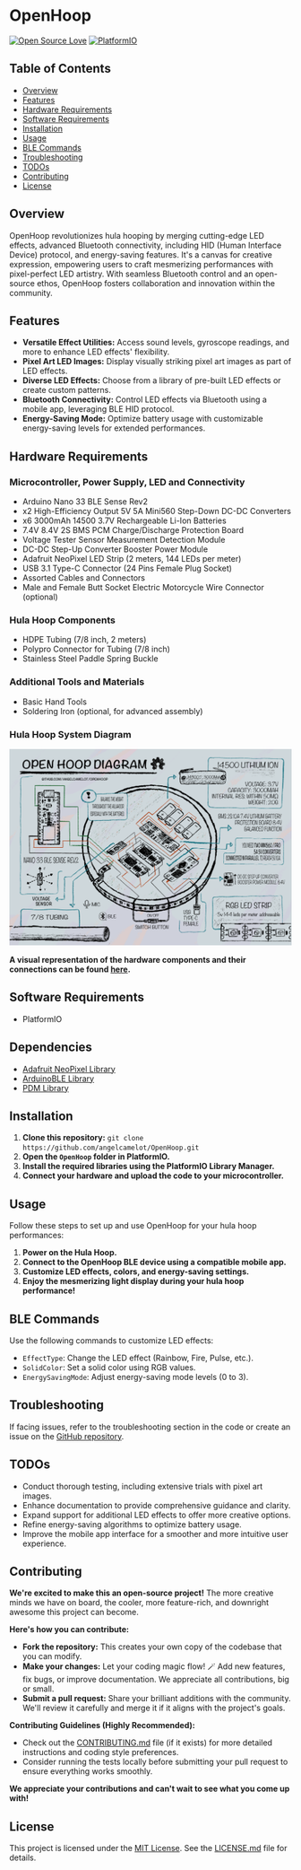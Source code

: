 # OpenHoop

[![Open Source Love](https://img.shields.io/badge/Open%20Source-%E2%9D%A4-red)](https://opensource.org/)
[![PlatformIO](https://img.shields.io/badge/PlatformIO-IDE-blue)](https://platformio.org/)

## Table of Contents

- [Overview](#overview)
- [Features](#features)
- [Hardware Requirements](#hardware-requirements)
- [Software Requirements](#software-requirements)
- [Installation](#installation)
- [Usage](#usage)
- [BLE Commands](#ble-commands)
- [Troubleshooting](#troubleshooting)
- [TODOs](#todos)
- [Contributing](#contributing)
- [License](#license)

## Overview

OpenHoop revolutionizes hula hooping by merging cutting-edge LED effects, advanced Bluetooth connectivity, including HID (Human Interface Device) protocol, and energy-saving features. It's a canvas for creative expression, empowering users to craft mesmerizing performances with pixel-perfect LED artistry. With seamless Bluetooth control and an open-source ethos, OpenHoop fosters collaboration and innovation within the community.

## Features

- **Versatile Effect Utilities:** Access sound levels, gyroscope readings, and more to enhance LED effects' flexibility.
- **Pixel Art LED Images:** Display visually striking pixel art images as part of LED effects.
- **Diverse LED Effects:** Choose from a library of pre-built LED effects or create custom patterns.
- **Bluetooth Connectivity:** Control LED effects via Bluetooth using a mobile app, leveraging BLE HID protocol.
- **Energy-Saving Mode:** Optimize battery usage with customizable energy-saving levels for extended performances.

## Hardware Requirements

### Microcontroller, Power Supply, LED and Connectivity
- Arduino Nano 33 BLE Sense Rev2
- x2 High-Efficiency Output 5V 5A Mini560 Step-Down DC-DC Converters
- x6 3000mAh 14500 3.7V Rechargeable Li-Ion Batteries
- 7.4V 8.4V 2S BMS PCM Charge/Discharge Protection Board
- Voltage Tester Sensor Measurement Detection Module
- DC-DC Step-Up Converter Booster Power Module
- Adafruit NeoPixel LED Strip (2 meters, 144 LEDs per meter)
- USB 3.1 Type-C Connector (24 Pins Female Plug Socket)
- Assorted Cables and Connectors
- Male and Female Butt Socket Electric Motorcycle Wire Connector (optional)

### Hula Hoop Components
- HDPE Tubing (7/8 inch, 2 meters)
- Polypro Connector for Tubing (7/8 inch)
- Stainless Steel Paddle Spring Buckle

### Additional Tools and Materials
- Basic Hand Tools
- Soldering Iron (optional, for advanced assembly)

### Hula Hoop System Diagram

![Hula Hoop System Diagram](DIAGRAM.png)

**A visual representation of the hardware components and their connections can be found [here](DIAGRAM.png).**

## Software Requirements

- PlatformIO

## Dependencies

- [Adafruit NeoPixel Library](https://github.com/adafruit/Adafruit_NeoPixel)
- [ArduinoBLE Library](https://github.com/arduino-libraries/ArduinoBLE)
- [PDM Library](https://github.com/arduino-libraries/PDM)

## Installation

1. **Clone this repository:** `git clone https://github.com/angelcamelot/OpenHoop.git`
2. **Open the `OpenHoop` folder in PlatformIO.**
3. **Install the required libraries using the PlatformIO Library Manager.**
4. **Connect your hardware and upload the code to your microcontroller.**

## Usage

Follow these steps to set up and use OpenHoop for your hula hoop performances:

1. **Power on the Hula Hoop.**
2. **Connect to the OpenHoop BLE device using a compatible mobile app.**
3. **Customize LED effects, colors, and energy-saving settings.**
4. **Enjoy the mesmerizing light display during your hula hoop performance!**

## BLE Commands

Use the following commands to customize LED effects:

- `EffectType`: Change the LED effect (Rainbow, Fire, Pulse, etc.).
- `SolidColor`: Set a solid color using RGB values.
- `EnergySavingMode`: Adjust energy-saving mode levels (0 to 3).

## Troubleshooting

If facing issues, refer to the troubleshooting section in the code or create an issue on the [GitHub repository](https://github.com/angelcamelot/OpenHoop/issues).

## TODOs

- Conduct thorough testing, including extensive trials with pixel art images.
- Enhance documentation to provide comprehensive guidance and clarity.
- Expand support for additional LED effects to offer more creative options.
- Refine energy-saving algorithms to optimize battery usage.
- Improve the mobile app interface for a smoother and more intuitive user experience.

## Contributing

**We're excited to make this an open-source project!** The more creative minds we have on board, the cooler, more feature-rich, and downright awesome this project can become.

**Here's how you can contribute:**

- **Fork the repository:** This creates your own copy of the codebase that you can modify.
- **Make your changes:** Let your coding magic flow! 🪄 Add new features, fix bugs, or improve documentation. We appreciate all contributions, big or small.
- **Submit a pull request:** Share your brilliant additions with the community. We'll review it carefully and merge it if it aligns with the project's goals.

**Contributing Guidelines (Highly Recommended):**

- Check out the [CONTRIBUTING.md](CONTRIBUTING.md) file (if it exists) for more detailed instructions and coding style preferences.
- Consider running the tests locally before submitting your pull request to ensure everything works smoothly.

**We appreciate your contributions and can't wait to see what you come up with!**

## License

This project is licensed under the [MIT License](LICENSE.md). See the [LICENSE.md](LICENSE.md) file for details.
